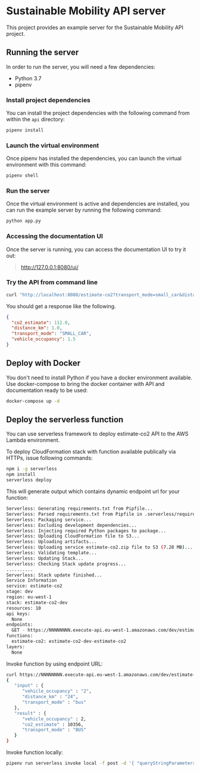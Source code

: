 # Sustainable Mobility API server
This project provides an example server for the Sustainable Mobility API project.

## Running the server
In order to run the server, you will need a few dependencies:

- Python 3.7
- pipenv

### Install project dependencies
You can install the project dependencies with the following command from within the `api` directory:

```sh
pipenv install
```

### Launch the virtual environment
Once pipenv has installed the dependencies, you can launch the virtual environment with this command:

```sh
pipenv shell
```

### Run the server
Once the virtual environment is active and dependencies are installed, you can run the example server by running the following command:

```sh
python app.py
```

### Accessing the documentation UI

Once the server is running, you can access the documentation UI to try it out:

> http://127.0.0.1:8080/ui/

### Try the API from command line

```bash
curl "http://localhost:8080/estimate-co2?transport_mode=small_car&distance_km=1"
```

You should get a response like the following.
```json
{
  "co2_estimate": 112.0,
  "distance_km": 1.0,
  "transport_mode": "SMALL_CAR",
  "vehicle_occupancy": 1.5
}
```

## Deploy with Docker

You don't need to install Python if you have a docker environment available.
Use docker-compose to bring the docker container with API and documentation ready to be used:

```bash
docker-compose up -d
```

## Deploy the serverless function

You can use serverless framework to deploy estimate-co2 API to the AWS Lambda environment.

To deploy CloudFormation stack with function available publically via HTTPs, issue following commands:

```bash
npm i -g serverless
npm install
serverless deploy
```

This will generate output which contains dynamic endpoint url for your function:

```bash
Serverless: Generating requirements.txt from Pipfile...
Serverless: Parsed requirements.txt from Pipfile in .serverless/requirements.txt...
Serverless: Packaging service...
Serverless: Excluding development dependencies...
Serverless: Injecting required Python packages to package...
Serverless: Uploading CloudFormation file to S3...
Serverless: Uploading artifacts...
Serverless: Uploading service estimate-co2.zip file to S3 (7.28 MB)...
Serverless: Validating template...
Serverless: Updating Stack...
Serverless: Checking Stack update progress...
..........
Serverless: Stack update finished...
Service Information
service: estimate-co2
stage: dev
region: eu-west-1
stack: estimate-co2-dev
resources: 10
api keys:
  None
endpoints:
  GET - https://NNNNNNNN.execute-api.eu-west-1.amazonaws.com/dev/estimate-co2
functions:
  estimate-co2: estimate-co2-dev-estimate-co2
layers:
  None
````

Invoke function by using endpoint URL:

```bash
curl https://NNNNNNNN.execute-api.eu-west-1.amazonaws.com/dev/estimate-co2?transport_mode=bus&distance_km=24&vehicle_occupancy=2
{
   "input" : {
      "vehicle_occupancy" : "2",
      "distance_km" : "24",
      "transport_mode" : "bus"
   },
   "result" : {
      "vehicle_occupancy" : 2,
      "co2_estimate" : 10356,
      "transport_mode" : "BUS"
   }
}
```

Invoke function locally:

```bash
pipenv run serverless invoke local -f post -d '{ "queryStringParameters": { "transport_mode": "small_car", "distance_km": 55 } }'
```
